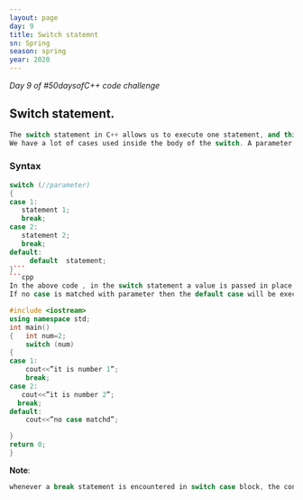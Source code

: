 ```yaml
---
layout: page
day: 9
title: Switch statemnt
sn: Spring
season: spring
year: 2020
---
```


*Day 9 of \#50daysofC++ code challenge*

## Switch statement.
```cpp
The switch statement in C++ allows us to execute one statement, and this statement is called case.
We have a lot of cases used inside the body of the switch. A parameter is passed and from which case this parameter is matched the code is executed.
```

### Syntax

```cpp
switch (//parameter)
{
case 1:
   statement 1; 
   break;
case 2:
   statement 2;
   break;
default: 
     default  statement;
}```
```cpp
In the above code , in the switch statement a value is passed in place of parameter and the case will execute which is equal to that value.
If no case is matched with parameter then the default case will be executed.
```

```cpp
#include <iostream>
using namespace std;
int main()
{   int num=2;
    switch (num)
{
case 1:
    cout<<”it is number 1”;
    break;
case 2:
   cout<<”it is number 2”;
  break;
default:
    cout<<”no case matchd”;

}
return 0;
}
```


**Note**:

 ```cpp 
whenever a break statement is encountered in switch case block, the control comes out of the switch-case body.
```

